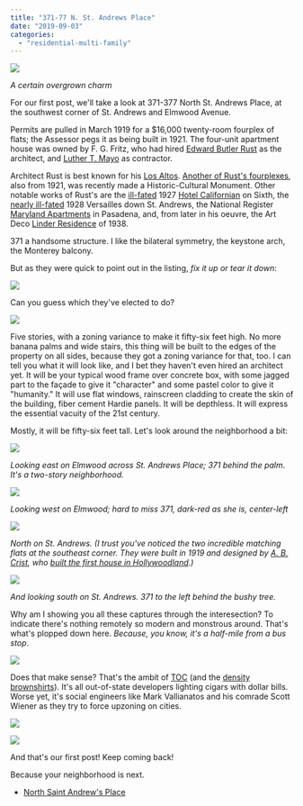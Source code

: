 ```yaml
---
title: "371-77 N. St. Andrews Place"
date: "2019-09-03"
categories: 
  - "residential-multi-family"
---
```


![](/images/Screen-Shot-2019-08-25-at-5.51.19-PM-1-1024x568.jpg)

_A certain overgrown charm_

For our first post, we'll take a look at 371-377 North St. Andrews Place, at the southwest corner of St. Andrews and Elmwood Avenue.

Permits are pulled in March 1919 for a $16,000 twenty-room fourplex of flats; the Assessor pegs it as being built in 1921. The four-unit apartment house was owned by F. G. Fritz, who had hired [Edward Butler Rust](https://en.wikipedia.org/wiki/Edward_B._Rust) as the architect, and [Luther T. Mayo](https://www.flickr.com/photos/michael_locke/6650844495) as contractor.

Architect Rust is best known for his [Los Altos](https://en.wikipedia.org/wiki/Los_Altos_Apartments). [Another of Rust's fourplexes](https://la.curbed.com/2017/1/9/14207580/1920s-french-normandy-condo-complex-west-adams), also from 1921, was recently made a Historic-Cultural Monument. Other notable works of Rust's are the [ill-fated](https://www.kcet.org/history-society/sign-of-the-times-the-strange-fortune-of-the-hotel-californian) 1927 [Hotel Californian](http://jpg1.lapl.org/00007/00007203.jpg) on Sixth, the [nearly ill-fated](http://www.tedsoquiphoto.com/2010/09/apartment-fire-in-ktown.html) 1928 Versailles down St. Andrews, the National Register [Maryland Apartments](https://hdl.huntington.org/digital/collection/p15150coll2/id/2785/rec/1) in Pasadena, and, from later in his oeuvre, the Art Deco [Linder Residence](https://takesunset.com/2012/04/7975-woodrow-wilson-drive-in-hollywood-hills/) of 1938.

371 a handsome structure. I like the bilateral symmetry, the keystone arch, the Monterey balcony.

But as they were quick to point out in the listing, _fix it up or tear it down_:

![](/images/Screen-Shot-2019-08-25-at-6.11.46-PM-1-1024x764.jpg)

Can you guess which they've elected to do?

![](/images/Screen-Shot-2019-08-25-at-6.23.27-PM-1-1024x208.jpg)

Five stories, with a zoning variance to make it fifty-six feet high. No more banana palms and wide stairs, this thing will be built to the edges of the property on all sides, because they got a zoning variance for that, too. I can tell you what it will look like, and I bet they haven't even hired an architect yet. It will be your typical wood frame over concrete box, with some jagged part to the façade to give it "character" and some pastel color to give it "humanity." It will use flat windows, rainscreen cladding to create the skin of the building, fiber cement Hardie panels. It will be depthless. It will express the essential vacuity of the 21st century.

Mostly, it will be fifty-six feet tall. Let's look around the neighborhood a bit:

![](/images/Screen-Shot-2019-08-25-at-7.11.06-PM-1-1024x475.jpg)

_Looking east on Elmwood across St. Andrews Place; 371 behind the palm_. _It's a two-story neighborhood._

![](/images/Screen-Shot-2019-08-25-at-7.13.02-PM-1-1024x409.jpg)

_Looking west on Elmwood; hard to miss 371, dark-red as she is, center-left_

![](/images/Screen-Shot-2019-08-25-at-7.17.23-PM-1-1024x552.jpg)

_North on St. Andrews. (I trust you've noticed the two incredible matching flats at the southeast corner. They were built in 1919 and designed by [A. B. Crist](https://patch.com/california/hollywood/hollywood-royalty-only-castle-will-do), who [built the first house in Hollywoodland](https://ladailymirror.com/2016/06/20/mary-mallory-hollywood-heights-hollywoodlands-first-house/).)_

![](/images/Screen-Shot-2019-08-25-at-7.27.11-PM-1-1024x483.jpg)

_And looking south on St. Andrews._ _371 to the left behind the bushy tree._

Why am I showing you all these captures through the interesection? To indicate there's nothing remotely so modern and monstrous around. That's what's plopped down here. _Because, you know, it's a half-mile from a bus stop_.

![](https://riplosangeles.files.wordpress.com/2022/01/screen-shot-2022-01-10-at-12.31.37-pm.jpg?w=784)

Does that make sense? That's the ambit of [TOC](https://la.curbed.com/2018/8/31/17796388/preservation-density-transit-affordable-housing) (and the [density brownshirts](https://live.staticflickr.com/65535/48621073023_37fa1ee3c2_o.jpg)). It's all out-of-state developers lighting cigars with dollar bills. Worse yet, it's social engineers like Mark Vallianatos and his comrade Scott Wiener as they try to force upzoning on cities.

![](/images/screen-shot-2022-01-10-at-12.33.28-pm.jpg)

![](/images/screen-shot-2022-01-10-at-12.34.44-pm.jpg)

And that's our first post! Keep coming back!

Because your neighborhood is next.

- [North Saint Andrew's Place](https://www.google.com/maps/search/?api=1&query=34.07783,-118.31146)
